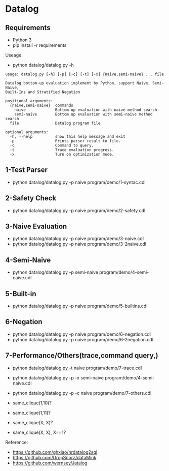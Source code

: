 # Datalog

## Requirements
*   Python 3
*   pip install -r requirements

Useage:
* python datalog/datalog.py -h
```
usage: datalog.py [-h] [-p] [-c] [-t] [-x] {naive,semi-naive} ... file

Datalog bottom-up evaluation implement by Python, support Naive, Semi-Naive,
Built-Ins and Stratified Negation

positional arguments:
  {naive,semi-naive}  commands
    naive             Bottom up evaluation with naive method search.
    semi-naive        Bottom up evaluation with semi-naive method search
  file                Datalog program file

optional arguments:
  -h, --help          show this help message and exit
  -p                  Prints parser result to file.
  -c                  Command to query.
  -t                  Trace evaluation progress.
  -x                  Turn on optimization mode.

```

## 1-Test Parser
*   python datalog/datalog.py -p naive program/demo/1-syntac.cdl

## 2-Safety Check
*   python datalog/datalog.py -p naive program/demo/2-safety.cdl

## 3-Naive Evaluation
*   python datalog/datalog.py -p naive program/demo/3-naive.cdl
*   python datalog/datalog.py -p naive program/demo/3-2naive.cdl
    
## 4-Semi-Naive
*   python datalog/datalog.py -p semi-naive program/demo/4-semi-naive.cdl

## 5-Built-in
*   python datalog/datalog.py -p naive program/demo/5-builtins.cdl

## 6-Negation
*   python datalog/datalog.py -p naive program/demo/6-negation.cdl
*   python datalog/datalog.py -p naive program/demo/6-2negation.cdl

## 7-Performance/Others(trace,command query,)
*   python datalog/datalog.py -t naive program/demo/7-trace.cdl
*   python datalog/datalog.py -p -x semi-naive program/demo/4-semi-naive.cdl
*   python datalog/datalog.py -p -c naive program/demo/7-others.cdl

*   same_clique(1,10)?
*   same_clique(1,11)?
*   same_clique(X, X)?
*   same_clique(X, X), X==1?

Reference:
*   https://github.com/ghxiao/nrdatalog2sql
*   https://github.com/DropSnorz/dataMink
*   https://github.com/wernsey/Jatalog
